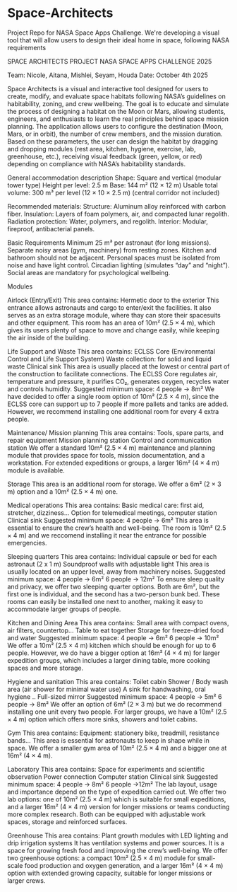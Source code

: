 # Space-Architects
Project Repo for NASA Space Apps Challenge. We're developing a visual tool that will allow users to design their ideal home in space, following NASA requirements

SPACE ARCHITECTS PROJECT
NASA SPACE APPS CHALLENGE 2025

Team: Nicole, Aitana, Mishlei, Seyam, Houda
Date: October 4th 2025

Space Architects is a visual and interactive tool designed for users to create, modify, and evaluate space habitats following NASA’s guidelines on habitability, zoning, and crew wellbeing.
The goal is to educate and simulate the process of designing a habitat on the Moon or Mars, allowing students, engineers, and enthusiasts to learn the real principles behind space mission planning.
The application allows users to configure the destination (Moon, Mars, or in orbit), the number of crew members, and the mission duration. Based on these parameters, the user can design the habitat by dragging and dropping modules (rest area, kitchen, hygiene, exercise, lab, greenhouse, etc.), receiving visual feedback (green, yellow, or red) depending on compliance with NASA’s habitability standards.

General accommodation description
Shape: Square and vertical (modular tower type)
Height per level: 2.5 m
Base: 144 m² (12 × 12 m)
Usable total volume: 300 m³ per level (12 × 10 × 2.5 m) (central corridor not included)

Recommended materials:
Structure: Aluminum alloy reinforced with carbon fiber.
Insulation: Layers of foam polymers, air, and compacted lunar regolith.
Radiation protection: Water, polymers, and regolith.
Interior: Modular, fireproof, antibacterial panels.

Basic Requirements
Minimum 25 m³ per astronaut (for long missions).
Separate noisy areas (gym, machinery) from resting zones.
Kitchen and bathroom should not be adjacent.
Personal spaces must be isolated from noise and have light control.
Circadian lighting (simulates “day” and “night”).
Social areas are mandatory for psychological wellbeing.

Modules

Airlock (Entry/Exit)
This area contains:
Hermetic door to the exterior
This entrance allows astronauts and cargo to enter/exit the facilities. It also serves as an extra storage module, where thay can store their spacesuits and other equipment. This room has an area of 10m² (2.5 × 4 m), which gives its users plenty of space to move and change easily, while keeping the air inside of the building.

Life Support and Waste
This area contains:
ECLSS Core (Environmental Control and Life Support System)
Waste collection: for solid and liquid waste
Clinical sink
This area is usually placed at the lowest or central part of the construction to facilitate connections. The ECLSS Core regulates air, temperature and pressure, it purifies CO₂, generates oxygen, recycles water and controls humidity.
Suggested minimum space: 	4 people → 8m²
We have decided to offer a single room option of 10m² (2.5 × 4 m), since the ECLSS core can support up to 7 people if more pallets and tanks are added. However, we recommend installing one additional room for every 4 extra people.

Maintenance/ Mission planning
This area contains:
Tools, spare parts, and repair equipment
Mission planning station
Control and communication station
We offer a standard 10m² (2.5 × 4 m) maintenance and planning module that provides space for tools, mission documentation, and a workstation. For extended expeditions or groups, a larger 16m² (4 × 4 m) module is available.

Storage
This area is an additional room for storage. We offer a 6m² (2 × 3 m) option and a 10m² (2.5 × 4 m) one.

Medical operations
This area contains:
Basic medical care: first aid, stretcher, dizziness…
Option for telemedical meetings, computer station
Clinical sink
Suggested minimum space: 	4 people → 6m²
This area is essential to ensure the crew’s health and well-being. The room is 10m² (2.5 × 4 m) and we reccomend installing it near the entrance for possible emergencies.

Sleeping quarters
This area contains:
Individual capsule or bed for each astronaut (2 x 1 m)
Soundproof walls with adjustable light
This area is usually located on an upper level, away from machinery noises.
Suggested minimum space: 	4 people → 6m²
					                6 people → 12m²
To ensure sleep quality and privacy, we offer two sleeping quarter options. Both are 6m², but the first one is individual, and the second has a two-person bunk bed. These rooms can easily be installed one next to another, making it easy to accommodate larger groups of people.

Kitchen and Dining Area
This area contains:
Small area with compact ovens,  air filters, countertop…
Table to eat together
Storage for freeze-dried food and water
Suggested minimum space: 	4 people → 6m²
					                6 people → 10m²
We offer a 10m² (2.5 × 4 m) kitchen which should be enough for up to 6 people. However, we do have a bigger option at 16m² (4 × 4 m) for larger expedition groups, which includes a larger dining table, more cooking spaces and more storage.

Hygiene and sanitation
This area contains:
Toilet cabin
Shower / Body wash area (air shower for minimal water use)
A sink for handwashing, oral hygiene ..
Full-sized mirror
Suggested minimum space: 	4 people → 5m²
					                6 people → 8m²
We offer an option of  6m² (2 × 3 m) but we do recommend installing one unit every two people. For larger groups, we have a 10m² (2.5 × 4 m) option which offers more sinks, showers and toilet cabins.

Gym
This area contains:
Equipment: stationery bike, treadmill, resistance bands…
This area is essential for astronauts to keep in shape while in space. We offer a smaller gym area of 10m² (2.5 × 4 m) and a bigger one at 16m² (4 × 4 m).

Laboratory
This area contains:
Space for experiments and scientific observation
Power connection
Computer station
Clinical sink
Suggested minimum space: 	4 people → 8m²
					                6 people →12m²
The lab layout, usage and importance depend on the type of expedition carried out. We offer two lab options:  one of 10m² (2.5 × 4 m) which is suitable for small expeditions, and a larger 16m² (4 × 4 m) version for longer missions or teams conducting more complex research. Both can be equipped with adjustable work spaces, storage and reinforced surfaces.

Greenhouse
This area contains:
Plant growth modules with LED lighting and drip irrigation systems
It has ventilation systems and power sources. It is a space for growing fresh food and improving the crew’s well-being.
We offer two greenhouse options: a compact 10m² (2.5 × 4 m) module for small-scale food production and oxygen generation, and a larger 16m² (4 × 4 m) option with extended growing capacity, suitable for longer missions or larger crews.
